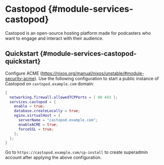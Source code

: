 # Castopod {#module-services-castopod}

Castopod is an open-source hosting platform made for podcasters who want to engage and interact with their audience.

## Quickstart {#module-services-castopod-quickstart}

Configure ACME (https://nixos.org/manual/nixos/unstable/#module-security-acme).
Use the following configuration to start a public instance of Castopod on `castopod.example.com` domain:

```nix
{
  networking.firewall.allowedTCPPorts = [ 80 443 ];
  services.castopod = {
    enable = true;
    database.createLocally = true;
    nginx.virtualHost = {
      serverName = "castopod.example.com";
      enableACME = true;
      forceSSL = true;
    };
  };
}
```

Go to `https://castopod.example.com/cp-install` to create superadmin account after applying the above configuration.
